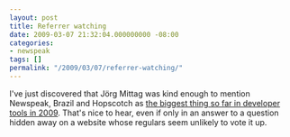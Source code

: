 ```yaml
---
layout: post
title: Referrer watching
date: 2009-03-07 21:32:04.000000000 -08:00
categories:
- newspeak
tags: []
permalink: "/2009/03/07/referrer-watching/"
---
```

I've just discovered that Jörg Mittag was kind enough to mention Newspeak, Brazil and Hopscotch as [the biggest thing so far in developer tools in 2009](http://stackoverflow.com/questions/615208/whats-the-best-new-development-tool-of-2009). That's nice to hear, even if only in an answer to a question hidden away on a website whose regulars seem unlikely to vote it up.

